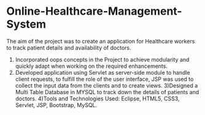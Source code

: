 # Online-Healthcare-Management-System

The aim of the project was to create an application for Healthcare workers to track patient details and availability of doctors.

1) Incorporated oops concepts in the Project to achieve modularity and quickly adapt when working on the required enhancements.
2) Developed application using Servlet as server-side module to handle client requests, to fulfill the role of the user interface, JSP was
used to collect the input data from the clients and to create views.
3)Designed a Multi Table Database in MYSQL to track down the details of patients and doctors.
4)Tools and Technologies Used: Eclipse, HTML5, CSS3, Servlet, JSP, Bootstrap, MySQL.
